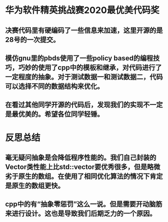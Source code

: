 # 华为软件精英挑战赛2020最优美代码奖
## 决赛代码里有硬编码了一些信息来加速，这里开源的是28号的一次提交。
## 模仿gnu里的pbds使用了一些policy based的编程技巧，巧妙的使用了cpp中的模板和继承，对代码进行了一定程度的抽象。对于测试数据一和测试数据二，代码可以选择不同的数据结构来优化。
## 在看过其他同学开源的代码后，发现我们的实现不一定是最优美的。希望各位同学轻锤。
# 反思总结
## 毫无疑问抽象是会降低程序性能的。我们自己封装的Vector类性能上比std::vector要优秀很多，但是略微劣于原生的数组。在使用了相同优化算法的情况下肯定是原生的数组更快。
## cpp中的有“抽象零惩罚”这么一说。但是需要开动脑筋来进行设计。这也是导致我们后期乏力的一个原因。